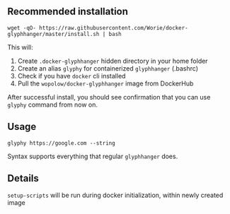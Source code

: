 ## Recommended installation

`wget -qO- https://raw.githubusercontent.com/Worie/docker-glyphhanger/master/install.sh | bash`

This will:
1. Create `.docker-glyphhanger` hidden directory in your home folder
2. Create an alias `glyphy` for containerized `glyphhanger` (.bashrc)
3. Check if you have `docker` cli installed
4. Pull the `wopolow/docker-glyphhanger` image from DockerHub

After successful install, you should see confirmation that you can use `glyphy` command from now on.

## Usage

`glyphy https://google.com --string`

Syntax supports everything that regular `glyphhanger` does.


## Details 
`setup-scripts` will be run during docker initialization, within newly created image
